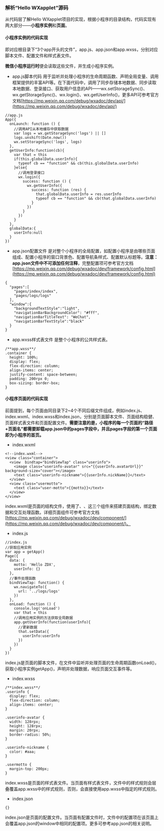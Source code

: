 ### 解析“Hello WXapplet”源码从代码层了解Hello WXapplet项目的实现，根据小程序的目录结构，代码实现有两大部分——**小程序实例**和**页面**。#### 小程序实例的代码实现即对应根目录下“3个app开头的文件”，app.js、app.json和app.wxss，分别对应脚本文件、配置文件和样式表文件。**微信小程序运行时**便会读取这些文件，并生成小程序实例。- app.js脚本代码用于监听并处理小程序的生命周期函数、声明全局变量、调用框架提供的丰富API等。在下面代码中，调用了同步存储本地数据、同步读取本地数据、登录接口、获取用户信息的API——wx.setStorageSync()、wx.getStorageSync()、wx.login()、wx.getUserInfo()，更多API可参考官方文档[https://mp.weixin.qq.com/debug/wxadoc/dev/api/](https://mp.weixin.qq.com/debug/wxadoc/dev/api/)```//app.jsApp({  onLaunch: function () {    //调用API从本地缓存中获取数据    var logs = wx.getStorageSync('logs') || []    logs.unshift(Date.now())    wx.setStorageSync('logs', logs)  },  getUserInfo:function(cb){    var that = this    if(this.globalData.userInfo){      typeof cb == "function" && cb(this.globalData.userInfo)    }else{      //调用登录接口      wx.login({        success: function () {          wx.getUserInfo({            success: function (res) {              that.globalData.userInfo = res.userInfo              typeof cb == "function" && cb(that.globalData.userInfo)            }          })        }      })    }  },  globalData:{    userInfo:null  }})```- app.json配置文件是对整个小程序的全局配置，如配置小程序是由哪些页面组成、配置小程序的窗口背景色、配置导航条样式、配置默认标题等。**注意：app.json文件中不可添加任何注释**，完整配置项可参考官方文档[https://mp.weixin.qq.com/debug/wxadoc/dev/framework/config.html](https://mp.weixin.qq.com/debug/wxadoc/dev/framework/config.html)```{  "pages":[    "pages/index/index",    "pages/logs/logs"  ],  "window":{    "backgroundTextStyle":"light",    "navigationBarBackgroundColor": "#fff",    "navigationBarTitleText": "WeChat",    "navigationBarTextStyle":"black"  }}```- app.wxss样式表文件是整个小程序的公共样式表。```/**app.wxss**/.container {  height: 100%;  display: flex;  flex-direction: column;  align-items: center;  justify-content: space-between;  padding: 200rpx 0;  box-sizing: border-box;}```#### 小程序页面的代码实现前面提到，每个页面由同目录下2~4个不同后缀文件组成，例如index.js、index.wxml、index.wxss和index.json，分别是页面脚本文件、页面结构稳健、页面样式表文件和页面配置文件。**需要注意的是，小程序的每一个页面的“路径+页面名”都需要卸载app.json中的pages字段中，并且pages字段的第一个页面即为小程序的首页。**- index.wxml```<!--index.wxml--><view class="container">  <view  bindtap="bindViewTap" class="userinfo">    <image class="userinfo-avatar" src="{{userInfo.avatarUrl}}" background-size="cover"></image>    <text class="userinfo-nickname">{{userInfo.nickName}}</text>  </view>  <view class="usermotto">    <text class="user-motto">{{motto}}</text>  </view></view>```index.wxml是页面的结构文件，使用了<view/>、<image/>、<text/>这三个组件来搭建页面结构，绑定数据和交互处理函数。详细页面组件可参考官方文档[https://mp.weixin.qq.com/debug/wxadoc/dev/component/](https://mp.weixin.qq.com/debug/wxadoc/dev/component/)。- index.js```//index.js//获取应用实例var app = getApp()Page({  data: {    motto: 'Hello ZDX',    userInfo: {}  },  //事件处理函数  bindViewTap: function() {    wx.navigateTo({      url: '../logs/logs'    })  },  onLoad: function () {    console.log('onLoad')    var that = this    //调用应用实例的方法获取全局数据    app.getUserInfo(function(userInfo){      //更新数据      that.setData({        userInfo:userInfo      })    })  }})```index.js是页面的脚本文件，在文件中监听并处理页面的生命周期函数onLoad()，获取小程序实例getApp()，声明并处理数据，响应页面交互事件等。- index.wxss```/**index.wxss**/.userinfo {  display: flex;  flex-direction: column;  align-items: center;}.userinfo-avatar {  width: 128rpx;  height: 128rpx;  margin: 20rpx;  border-radius: 50%;}.userinfo-nickname {  color: #aaa;}.usermotto {  margin-top: 200px;}```index.wxss是页面的样式表文件。当页面有样式表文件，文件中的样式规则会层叠覆盖app.wxss中的样式规则，否则，会直接使用app.wxss中指定的样式规则。- index.json```{}```index.json是页面的配置文件。当页面有配置文件时，文件中的配置项在该页面上会覆盖app.json的window中相同的配置项。更多可参考app.json的相关说明。